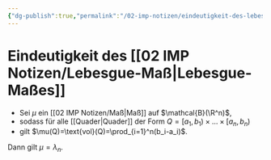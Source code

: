 ```yaml
---
{"dg-publish":true,"permalink":"/02-imp-notizen/eindeutigkeit-des-lebesgue-masses/"}
---
```


# Eindeutigkeit des [[02 IMP Notizen/Lebesgue-Maß\|Lebesgue-Maßes]]
- Sei $\mu$ ein [[02 IMP Notizen/Maß\|Maß]] auf $\mathcal{B}(\R^n)$, 
- sodass für alle [[Quader\|Quader]] der Form $Q=[a_1, b_1)\times\ldots\times[a_n,b_n)$ 
- gilt $\mu(Q)=\text{vol}(Q)=\prod_{i=1}^n(b_i-a_i)$.

Dann gilt $\mu=\lambda_n$. 
